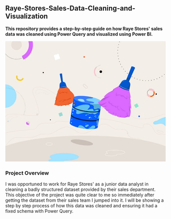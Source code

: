 ## Raye-Stores-Sales-Data-Cleaning-and-Visualization
**This repository provides a step-by-step guide on how Raye Stores' sales data was cleaned using Power Query and visualized using Power BI.** 

![Data cleaning](https://github.com/Herola007/Raye-Stores-Sales-Data-Cleaning-and-Visualization/blob/main/Database%20Illustrator.jpg?raw=true)

### Project Overview
I was opportuned to work for Raye Stores' as a junior data analyst in cleaning a badly structured dataset provided by their sales department. This objective of the project was quite clear to me so immediately after getting the dataset from their sales team I jumped into it. I will be showing a step by step process of how this data was cleaned and ensuring it had a fixed schema with Power Query.

